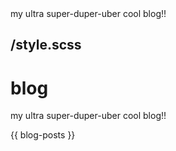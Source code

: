 <meta>
  <title>blog</title>
  <description>my ultra super-duper-uber cool blog!!</description>

  <use-style>/style.scss</use-style>
</meta>
---
# blog
my ultra super-duper-uber cool blog!!

{{ blog-posts }}